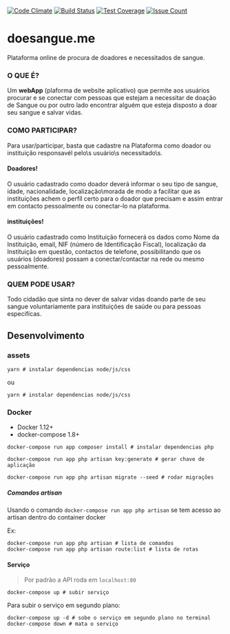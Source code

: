 [![Code Climate](https://codeclimate.com/github/JoseCage/sketchflow/badges/gpa.svg)](https://codeclimate.com/github/JoseCage/sketchflow)
[![Build Status](https://travis-ci.org/JoseCage/doesangue.me.svg)](https://travis-ci.org/JoseCage/doesangue.me)
[![Test Coverage](https://codeclimate.com/github/JoseCage/doesangue.me/badges/coverage.svg)](https://codeclimate.com/github/JoseCage/doesangue.me/coverage)
 [![Issue Count](https://codeclimate.com/github/JoseCage/doesangue.me/badges/issue_count.svg)](https://codeclimate.com/github/JoseCage/doesangue.me)

# doesangue.me
Plataforma online de procura de doadores e necessitados de sangue.

### O QUE É?
Um <b>webApp</b> (plaforma de website aplicativo) que permite aos usuários procurar e se conectar com pessoas que estejam a necessitar de doação de Sangue ou por outro lado encontrar alguém que esteja disposto a doar seu sangue e salvar vidas.

### COMO PARTICIPAR?
Para usar/participar, basta que cadastre na Plataforma como doador ou instituição responsavél pelo\s usuário\s necessitado\s.

#### Doadores!
 O usuário cadastrado como doador deverá informar o seu tipo de sangue, idade, nacionalidade, localização\morada de modo a facilitar que as instituições achem o perfíl certo para o doador que precisam e assim entrar em contacto pessoalmente ou conectar-lo na plataforma.


#### instituições!
O usuário cadastrado como Instituição fornecerá os dados como Nome da Instituição, email, NIF (número de Identificação Fiscal), localização da Instituição em questão, contactos de telefone, possibilitando que os usuários (doadores) possam a conectar/contactar na rede ou mesmo pessoalmente.

### QUEM PODE USAR?
Todo cidadão que sinta no dever de salvar vidas doando parte de seu sangue voluntariamente para instituições de saúde ou para pessoas especifícas.

## Desenvolvimento

### assets

```shell
yarn # instalar dependencias node/js/css
```
ou
```shell
yarn # instalar dependencias node/js/css
```

### Docker

- Docker 1.12+
- docker-compose 1.8+

```shell
docker-compose run app composer install # instalar dependencias php
```

```shell
docker-compose run app php artisan key:generate # gerar chave de aplicação
```

```shell
docker-compose run app php artisan migrate --seed # rodar migrações
```

##### Comandos artisan
Usando o comando `docker-compose run app php artisan` se tem acesso ao artisan dentro do container docker

Ex:

```shell
docker-compose run app php artisan # lista de comandos
docker-compose run app php artisan route:list # lista de rotas
```

#### Serviço
> Por padrão a API roda em `localhost:80`

```shell
docker-compose up # subir serviço
```

Para subir o serviço em segundo plano:

```shell
docker-compose up -d # sobe o serviço em segundo plano no terminal
docker-compose down # mata o serviço
```
